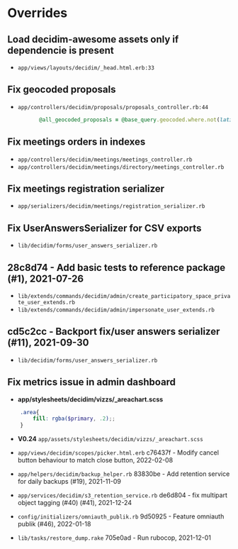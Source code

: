 # Overrides

## Load decidim-awesome assets only if dependencie is present
* `app/views/layouts/decidim/_head.html.erb:33`

## Fix geocoded proposals
* `app/controllers/decidim/proposals/proposals_controller.rb:44`
```ruby
          @all_geocoded_proposals = @base_query.geocoded.where.not(latitude: Float::NAN, longitude: Float::NAN)
```

## Fix meetings orders in indexes
* `app/controllers/decidim/meetings/meetings_controller.rb`
* `app/controllers/decidim/meetings/directory/meetings_controller.rb`
##  Fix meetings registration serializer
* `app/serializers/decidim/meetings/registration_serializer.rb`
## Fix UserAnswersSerializer for CSV exports
* `lib/decidim/forms/user_answers_serializer.rb`
## 28c8d74 - Add basic tests to reference package (#1), 2021-07-26
* `lib/extends/commands/decidim/admin/create_participatory_space_private_user_extends.rb`
* `lib/extends/commands/decidim/admin/impersonate_user_extends.rb`
##  cd5c2cc - Backport fix/user answers serializer (#11), 2021-09-30
* `lib/decidim/forms/user_answers_serializer.rb`
## Fix metrics issue in admin dashboard
 - **app/stylesheets/decidim/vizzs/_areachart.scss**
```scss
    .area{
        fill: rgba($primary, .2);;
    }
```
 - **V0.24** `app/assets/stylesheets/decidim/vizzs/_areachart.scss`

* `app/views/decidim/scopes/picker.html.erb`
c76437f - Modify cancel button behaviour to match close button, 2022-02-08

* `app/helpers/decidim/backup_helper.rb`
83830be - Add retention service for daily backups (#19), 2021-11-09

* `app/services/decidim/s3_retention_service.rb`
de6d804 - fix multipart object tagging (#40) (#41), 2021-12-24

* `config/initializers/omniauth_publik.rb`
9d50925 - Feature omniauth publik (#46), 2022-01-18

* `lib/tasks/restore_dump.rake`
705e0ad - Run rubocop, 2021-12-01
